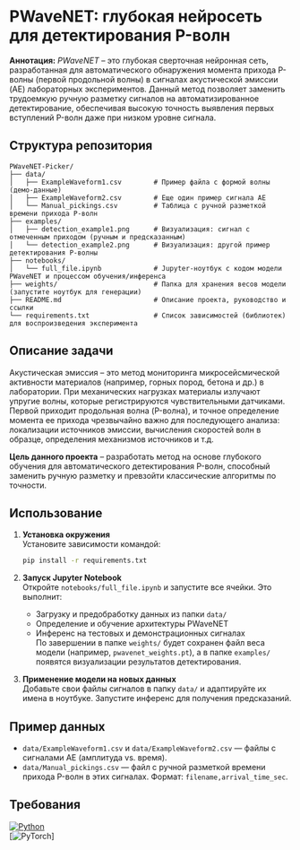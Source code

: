 # PWaveNET: глубокая нейросеть для детектирования P-волн

**Аннотация:** *PWaveNET* – это глубокая сверточная нейронная сеть, разработанная для автоматического обнаружения момента прихода P-волны (первой продольной волны) в сигналах акустической эмиссии (AE) лабораторных экспериментов. Данный метод позволяет заменить трудоемкую ручную разметку сигналов на автоматизированное детектирование, обеспечивая высокую точность выявления первых вступлений P-волн даже при низком уровне сигнала.

## Структура репозитория

```
PWaveNET-Picker/
├── data/
│   ├── ExampleWaveform1.csv        # Пример файла с формой волны (демо-данные)
│   ├── ExampleWaveform2.csv        # Еще один пример сигнала AE
│   └── Manual_pickings.csv         # Таблица с ручной разметкой времени прихода P-волн
├── examples/
│   ├── detection_example1.png      # Визуализация: сигнал с отмеченным приходом (ручным и предсказанным)
│   └── detection_example2.png      # Визуализация: другой пример детектирования P-волны
├── notebooks/
│   └── full_file.ipynb             # Jupyter-ноутбук с кодом модели PWaveNET и процессом обучения/инференса
├── weights/                        # Папка для хранения весов модели (запустите ноутбук для генерации)
├── README.md                       # Описание проекта, руководство и ссылки
└── requirements.txt                # Список зависимостей (библиотек) для воспроизведения эксперимента
```

## Описание задачи

Акустическая эмиссия – это метод мониторинга микросейсмической активности материалов (например, горных пород, бетона и др.) в лаборатории. При механических нагрузках материалы излучают упругие волны, которые регистрируются чувствительными датчиками. Первой приходит продольная волна (P-волна), и точное определение момента ее прихода чрезвычайно важно для последующего анализа: локализации источников эмиссии, вычисления скоростей волн в образце, определения механизмов источников и т.д.

**Цель данного проекта** – разработать метод на основе глубокого обучения для автоматического детектирования P-волн, способный заменить ручную разметку и превзойти классические алгоритмы по точности.

## Использование

1. **Установка окружения**  
   Установите зависимости командой:
   ```bash
   pip install -r requirements.txt
   ```

2. **Запуск Jupyter Notebook**  
   Откройте `notebooks/full_file.ipynb` и запустите все ячейки. Это выполнит:
   - Загрузку и предобработку данных из папки `data/`
   - Определение и обучение архитектуры PWaveNET
   - Инференс на тестовых и демонстрационных сигналах  
   По завершении в папке `weights/` будет сохранен файл веса модели (например, `pwavenet_weights.pt`), а в папке `examples/` появятся визуализации результатов детектирования.

3. **Применение модели на новых данных**  
   Добавьте свои файлы сигналов в папку `data/` и адаптируйте их имена в ноутбуке. Запустите инференс для получения предсказаний.

## Пример данных

- `data/ExampleWaveform1.csv` и `data/ExampleWaveform2.csv` — файлы с сигналами AE (амплитуда vs. время).
- `data/Manual_pickings.csv` — файл с ручной разметкой времени прихода P-волн в этих сигналах. Формат: `filename,arrival_time_sec`.

## Требования

[![Python](https://img.shields.io/badge/Python-3.9%2B-blue?logo=python)](https://www.python.org/)  
[![PyTorch](https://img.shields.io/badge/PyTorch-2.x-red?logo=pytorch)]
